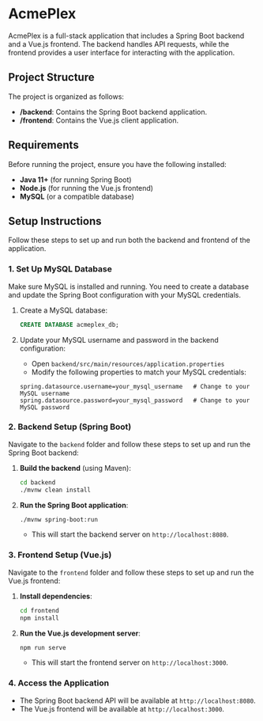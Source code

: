 # AcmePlex

AcmePlex is a full-stack application that includes a Spring Boot backend and a Vue.js frontend. The backend handles API requests, while the frontend provides a user interface for interacting with the application.

## Project Structure

The project is organized as follows:

- **/backend**: Contains the Spring Boot backend application.
- **/frontend**: Contains the Vue.js client application.

## Requirements

Before running the project, ensure you have the following installed:

- **Java 11+** (for running Spring Boot)
- **Node.js** (for running the Vue.js frontend)
- **MySQL** (or a compatible database)

## Setup Instructions

Follow these steps to set up and run both the backend and frontend of the application.

### 1. Set Up MySQL Database

Make sure MySQL is installed and running. You need to create a database and update the Spring Boot configuration with your MySQL credentials.

1. Create a MySQL database:
    ```sql
    CREATE DATABASE acmeplex_db;
    ```

2. Update your MySQL username and password in the backend configuration:
    - Open `backend/src/main/resources/application.properties`
    - Modify the following properties to match your MySQL credentials:
    ```properties
    spring.datasource.username=your_mysql_username   # Change to your MySQL username
    spring.datasource.password=your_mysql_password   # Change to your MySQL password
    ```

### 2. Backend Setup (Spring Boot)

Navigate to the `backend` folder and follow these steps to set up and run the Spring Boot backend:

1. **Build the backend** (using Maven):
    ```bash
    cd backend
    ./mvnw clean install
    ```

2. **Run the Spring Boot application**:
    ```bash
    ./mvnw spring-boot:run
    ```

    - This will start the backend server on `http://localhost:8080`.

### 3. Frontend Setup (Vue.js)

Navigate to the `frontend` folder and follow these steps to set up and run the Vue.js frontend:

1. **Install dependencies**:
    ```bash
    cd frontend
    npm install
    ```

2. **Run the Vue.js development server**:
    ```bash
    npm run serve
    ```

    - This will start the frontend server on `http://localhost:3000`.

### 4. Access the Application

- The Spring Boot backend API will be available at `http://localhost:8080`.
- The Vue.js frontend will be available at `http://localhost:3000`.
